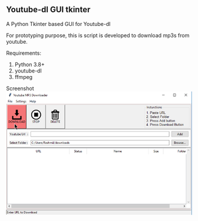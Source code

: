 ## Youtube-dl GUI tkinter 
A Python Tkinter based GUI for Youtube-dl

For prototyping purpose, this is script is developed to download mp3s from youtube.

Requirements:
1. Python 3.8+
2. youtube-dl
3. ffmpeg


Screenshot  
![](ytdl%20GUI%20screenshot.png)
